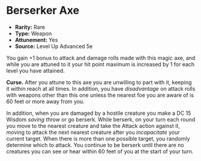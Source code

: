 # Berserker Axe

- **Rarity:** Rare
- **Type:** Weapon
- **Attunement:** Yes
- **Source:** Level Up Advanced 5e

You gain +1 bonus to attack and damage rolls made with this magic axe, and while you are attuned to it your hit point maximum is increased by 1 for each level you have attained. 

**Curse.** After you attune to this axe you are unwilling to part with it, keeping it within reach at all times. In addition, you have _disadvantage_  on attack rolls with weapons other than this one unless the nearest foe you are aware of is 60 feet or more away from you.

In addition, when you are damaged by a hostile creature you make a DC 15 Wisdom _saving throw_  or go berserk. While berserk, on your turn each round you move to the nearest creature and take the Attack action against it, moving to attack the next nearest creature after you _incapacitate_  your current target. When there is more than one possible target, you randomly determine which to attack. You continue to be berserk until there are no creatures you can see or hear within 60 feet of you at the start of your turn. 
